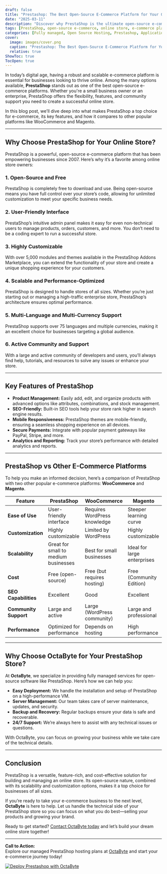 ```yaml
---
draft: false
title: "Prestashop: The Best Open-Source E-Commerce Platform for Your Online Store"
date: "2025-03-11"
description: "Discover why PrestaShop is the ultimate open-source e-commerce platform for building and managing your online store. Learn about its features, benefits, and how it compares to other popular e-commerce solutions."
tags: [PrestaShop, open-source e-commerce, online store, e-commerce platform, PrestaShop vs WooCommerce, PrestaShop vs Magento, managed e-commerce solutions, OctaByte]
categories: [Fully managed, Open Source Hosting, Prestashop, Applications, E Commerce]
cover:
  image: images/cover.png
  caption: "Prestashop: The Best Open-Source E-Commerce Platform for Your Online Store"
  relative: true
ShowToc: true
TocOpen: true
---
```



In today’s digital age, having a robust and scalable e-commerce platform is essential for businesses looking to thrive online. Among the many options available, **PrestaShop** stands out as one of the best open-source e-commerce platforms. Whether you're a small business owner or an enterprise, PrestaShop offers the flexibility, features, and community support you need to create a successful online store.

In this blog post, we’ll dive deep into what makes PrestaShop a top choice for e-commerce, its key features, and how it compares to other popular platforms like WooCommerce and Magento.

---

## Why Choose PrestaShop for Your Online Store?

PrestaShop is a powerful, open-source e-commerce platform that has been empowering businesses since 2007. Here’s why it’s a favorite among online store owners:

### 1. **Open-Source and Free**
PrestaShop is completely free to download and use. Being open-source means you have full control over your store’s code, allowing for unlimited customization to meet your specific business needs.

### 2. **User-Friendly Interface**
PrestaShop’s intuitive admin panel makes it easy for even non-technical users to manage products, orders, customers, and more. You don’t need to be a coding expert to run a successful store.

### 3. **Highly Customizable**
With over 5,000 modules and themes available in the PrestaShop Addons Marketplace, you can extend the functionality of your store and create a unique shopping experience for your customers.

### 4. **Scalable and Performance-Optimized**
PrestaShop is designed to handle stores of all sizes. Whether you’re just starting out or managing a high-traffic enterprise store, PrestaShop’s architecture ensures optimal performance.

### 5. **Multi-Language and Multi-Currency Support**
PrestaShop supports over 75 languages and multiple currencies, making it an excellent choice for businesses targeting a global audience.

### 6. **Active Community and Support**
With a large and active community of developers and users, you’ll always find help, tutorials, and resources to solve any issues or enhance your store.

---

## Key Features of PrestaShop

- **Product Management:** Easily add, edit, and organize products with advanced options like attributes, combinations, and stock management.
- **SEO-Friendly:** Built-in SEO tools help your store rank higher in search engine results.
- **Mobile Responsiveness:** PrestaShop themes are mobile-friendly, ensuring a seamless shopping experience on all devices.
- **Secure Payments:** Integrate with popular payment gateways like PayPal, Stripe, and more.
- **Analytics and Reporting:** Track your store’s performance with detailed analytics and reports.

---

## PrestaShop vs Other E-Commerce Platforms

To help you make an informed decision, here’s a comparison of PrestaShop with two other popular e-commerce platforms: **WooCommerce** and **Magento**.

| Feature                | PrestaShop               | WooCommerce               | Magento                   |
|------------------------|--------------------------|---------------------------|---------------------------|
| **Ease of Use**         | User-friendly interface  | Requires WordPress knowledge | Steeper learning curve    |
| **Customization**       | Highly customizable      | Limited by WordPress      | Highly customizable       |
| **Scalability**         | Great for small to medium businesses | Best for small businesses | Ideal for large enterprises |
| **Cost**                | Free (open-source)       | Free (but requires hosting) | Free (Community Edition)  |
| **SEO Capabilities**    | Excellent                | Good                      | Excellent                 |
| **Community Support**   | Large and active         | Large (WordPress community) | Large and professional    |
| **Performance**         | Optimized for performance | Depends on hosting        | High performance          |

---

## Why Choose OctaByte for Your PrestaShop Store?

At **OctaByte**, we specialize in providing fully managed services for open-source software like PrestaShop. Here’s how we can help you:

- **Easy Deployment:** We handle the installation and setup of PrestaShop on a high-performance VM.
- **Server Management:** Our team takes care of server maintenance, updates, and security.
- **Backup and Recovery:** Regular backups ensure your data is safe and recoverable.
- **24/7 Support:** We’re always here to assist with any technical issues or questions.

With OctaByte, you can focus on growing your business while we take care of the technical details.

---

## Conclusion

PrestaShop is a versatile, feature-rich, and cost-effective solution for building and managing an online store. Its open-source nature, combined with its scalability and customization options, makes it a top choice for businesses of all sizes.

If you’re ready to take your e-commerce business to the next level, **OctaByte** is here to help. Let us handle the technical side of your PrestaShop store so you can focus on what you do best—selling your products and growing your brand.

Ready to get started? [Contact OctaByte today](https://octabyte.io) and let’s build your dream online store together!

---

**Call to Action:**  
Explore our managed PrestaShop hosting plans at [OctaByte](https://octabyte.io) and start your e-commerce journey today!

[![Deploy Prestashop with OctaByte](/images/deploy-on-octabyte.png)](https://octabyte.io/fully-managed-open-source-services/applications/e-commerce/prestashop)